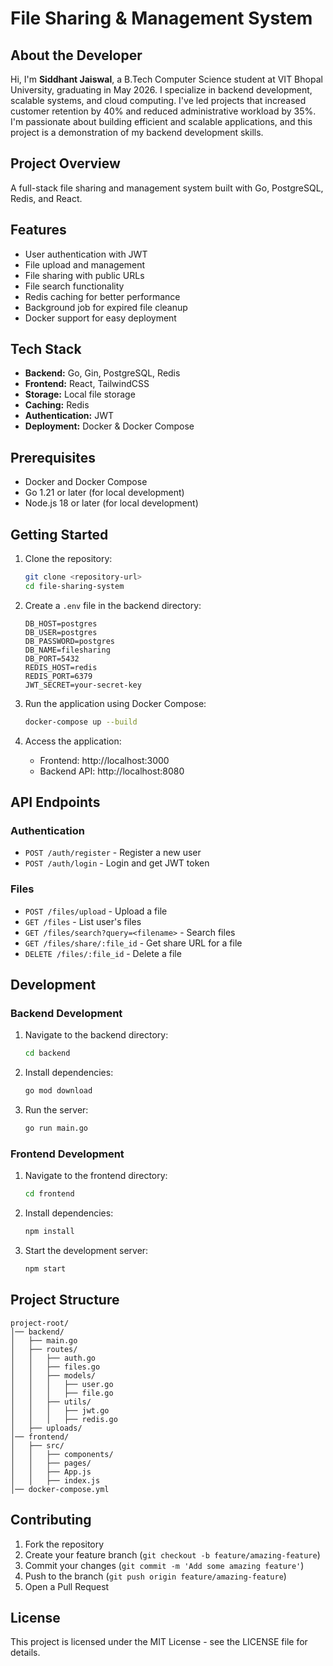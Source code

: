 # File Sharing & Management System

## About the Developer

Hi, I'm **Siddhant Jaiswal**, a B.Tech Computer Science student at VIT Bhopal University, graduating in May 2026. I specialize in backend development, scalable systems, and cloud computing. I've led projects that increased customer retention by 40% and reduced administrative workload by 35%. I'm passionate about building efficient and scalable applications, and this project is a demonstration of my backend development skills.

## Project Overview

A full-stack file sharing and management system built with Go, PostgreSQL, Redis, and React.

## Features

- User authentication with JWT
- File upload and management
- File sharing with public URLs
- File search functionality
- Redis caching for better performance
- Background job for expired file cleanup
- Docker support for easy deployment

## Tech Stack

- **Backend:** Go, Gin, PostgreSQL, Redis
- **Frontend:** React, TailwindCSS
- **Storage:** Local file storage
- **Caching:** Redis
- **Authentication:** JWT
- **Deployment:** Docker & Docker Compose

## Prerequisites

- Docker and Docker Compose
- Go 1.21 or later (for local development)
- Node.js 18 or later (for local development)

## Getting Started

1. Clone the repository:
   ```bash
   git clone <repository-url>
   cd file-sharing-system
   ```

2. Create a `.env` file in the backend directory:
   ```env
   DB_HOST=postgres
   DB_USER=postgres
   DB_PASSWORD=postgres
   DB_NAME=filesharing
   DB_PORT=5432
   REDIS_HOST=redis
   REDIS_PORT=6379
   JWT_SECRET=your-secret-key
   ```

3. Run the application using Docker Compose:
   ```bash
   docker-compose up --build
   ```

4. Access the application:
   - Frontend: http://localhost:3000
   - Backend API: http://localhost:8080

## API Endpoints

### Authentication
- `POST /auth/register` - Register a new user
- `POST /auth/login` - Login and get JWT token

### Files
- `POST /files/upload` - Upload a file
- `GET /files` - List user's files
- `GET /files/search?query=<filename>` - Search files
- `GET /files/share/:file_id` - Get share URL for a file
- `DELETE /files/:file_id` - Delete a file

## Development

### Backend Development
1. Navigate to the backend directory:
   ```bash
   cd backend
   ```

2. Install dependencies:
   ```bash
   go mod download
   ```

3. Run the server:
   ```bash
   go run main.go
   ```

### Frontend Development
1. Navigate to the frontend directory:
   ```bash
   cd frontend
   ```

2. Install dependencies:
   ```bash
   npm install
   ```

3. Start the development server:
   ```bash
   npm start
   ```

## Project Structure

```
project-root/
│── backend/
│   ├── main.go
│   ├── routes/
│   │   ├── auth.go
│   │   ├── files.go
│   │   ├── models/
│   │   │   ├── user.go
│   │   │   ├── file.go
│   │   ├── utils/
│   │   │   ├── jwt.go
│   │   │   ├── redis.go
│   ├── uploads/
│── frontend/
│   ├── src/
│   │   ├── components/
│   │   ├── pages/
│   │   ├── App.js
│   │   ├── index.js
│── docker-compose.yml
```

## Contributing

1. Fork the repository
2. Create your feature branch (`git checkout -b feature/amazing-feature`)
3. Commit your changes (`git commit -m 'Add some amazing feature'`)
4. Push to the branch (`git push origin feature/amazing-feature`)
5. Open a Pull Request

## License

This project is licensed under the MIT License - see the LICENSE file for details.


